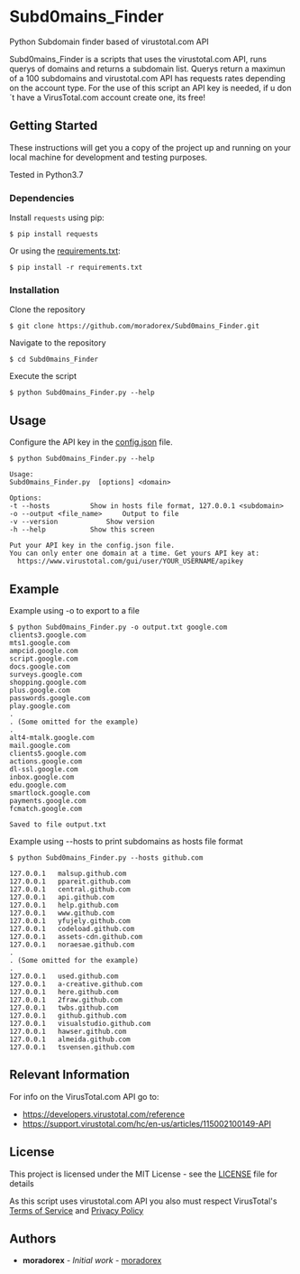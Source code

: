 # Subd0mains_Finder
Python Subdomain finder based of virustotal.com API

Subd0mains_Finder is a scripts that uses the virustotal.com API, runs querys of domains and returns a subdomain list.
Querys return a maximun of a 100 subdomains and virustotal.com API has requests rates depending on the account type.
For the use of this script an API key is needed, if u don´t have a VirusTotal.com account create one, its free! 

## Getting Started
These instructions will get you a copy of the project up and running on your local machine for development and testing purposes.

Tested in Python3.7

### Dependencies
Install `requests` using pip:
```
$ pip install requests
```
Or using the [requirements.txt](requirements.txt):
```
$ pip install -r requirements.txt
````

### Installation
Clone the repository
```
$ git clone https://github.com/moradorex/Subd0mains_Finder.git
```
Navigate to the repository
```
$ cd Subd0mains_Finder
```
Execute the script
```
$ python Subd0mains_Finder.py --help
```

## Usage

Configure the API key in the [config.json](config.json) file.


```
$ python Subd0mains_Finder.py --help

Usage:
Subd0mains_Finder.py  [options] <domain>
  
Options:
-t --hosts			Show in hosts file format, 127.0.0.1 <subdomain>
-o --output <file_name>		Output to file
-v --version			Show version
-h --help			Show this screen

Put your API key in the config.json file.
You can only enter one domain at a time. Get yours API key at:
  https://www.virustotal.com/gui/user/YOUR_USERNAME/apikey
```

## Example

Example using -o to export to a file
```
$ python Subd0mains_Finder.py -o output.txt google.com
clients3.google.com
mts1.google.com
ampcid.google.com
script.google.com
docs.google.com
surveys.google.com
shopping.google.com
plus.google.com
passwords.google.com
play.google.com
.
. (Some omitted for the example)
.
alt4-mtalk.google.com
mail.google.com
clients5.google.com
actions.google.com
dl-ssl.google.com
inbox.google.com
edu.google.com
smartlock.google.com
payments.google.com
fcmatch.google.com

Saved to file output.txt
```

Example using --hosts to print subdomains as hosts file format
```
$ python Subd0mains_Finder.py --hosts github.com

127.0.0.1	malsup.github.com
127.0.0.1	ppareit.github.com
127.0.0.1	central.github.com
127.0.0.1	api.github.com
127.0.0.1	help.github.com
127.0.0.1	www.github.com
127.0.0.1	yfujely.github.com
127.0.0.1	codeload.github.com
127.0.0.1	assets-cdn.github.com
127.0.0.1	noraesae.github.com
.
. (Some omitted for the example)
.
127.0.0.1	used.github.com
127.0.0.1	a-creative.github.com
127.0.0.1	here.github.com
127.0.0.1	2fraw.github.com
127.0.0.1	twbs.github.com
127.0.0.1	github.github.com
127.0.0.1	visualstudio.github.com
127.0.0.1	hawser.github.com
127.0.0.1	almeida.github.com
127.0.0.1	tsvensen.github.com
```
## Relevant Information
For info on the VirusTotal.com API go to:
* https://developers.virustotal.com/reference
* https://support.virustotal.com/hc/en-us/articles/115002100149-API

## License
This project is licensed under the MIT License - see the [LICENSE](LICENSE) file for details

As this script uses virustotal.com API you also must respect VirusTotal's [Terms of Service](https://support.virustotal.com/hc/en-us/articles/115002145529-Terms-of-Service) and [Privacy Policy](https://support.virustotal.com/hc/en-us/articles/115002168385-Privacy-Policy)
  
## Authors

* **moradorex** - *Initial work* - [moradorex](https://github.com/moradorex)
